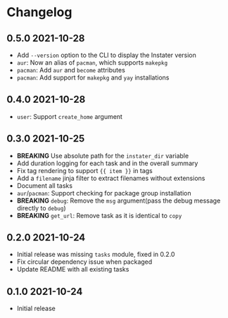 # Changelog

## 0.5.0 2021-10-28

- Add `--version` option to the CLI to display the Instater version
- `aur`: Now an alias of `pacman`, which supports `makepkg`
- `pacman`: Add `aur` and `become` attributes
- `pacman`: Add support for `makepkg` and `yay` installations

## 0.4.0 2021-10-28

- `user`: Support `create_home` argument

## 0.3.0 2021-10-25

- **BREAKING** Use absolute path for the `instater_dir` variable
- Add duration logging for each task and in the overall summary
- Fix tag rendering to support `{{ item }}` in tags
- Add a `filename` jinja filter to extract filenames without extensions
- Document all tasks
- `aur`/`pacman`: Support checking for package group installation
- **BREAKING** `debug`: Remove the `msg` argument(pass the debug message
  directly to `debug`)
- **BREAKING** `get_url`: Remove task as it is identical to `copy`

## 0.2.0 2021-10-24

- Initial release was missing `tasks` module, fixed in 0.2.0
- Fix circular dependency issue when packaged
- Update README with all existing tasks

## 0.1.0 2021-10-24

- Initial release
